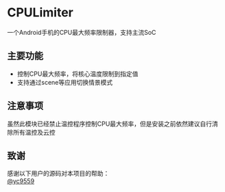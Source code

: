 # CPULimiter
一个Android手机的CPU最大频率限制器，支持主流SoC

## 主要功能
- 控制CPU最大频率，将核心温度限制到指定值
- 支持通过scene等应用切换情景模式

## 注意事项
虽然此模块已经禁止温控程序控制CPU最大频率，但是安装之前依然建议自行清除所有温控及云控

## 致谢
感谢以下用户的源码对本项目的帮助：  
[@yc9559](https://github.com/yc9559)
